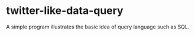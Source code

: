 # twitter-like-data-query
A simple program illustrates the basic idea of query language such as SQL.
